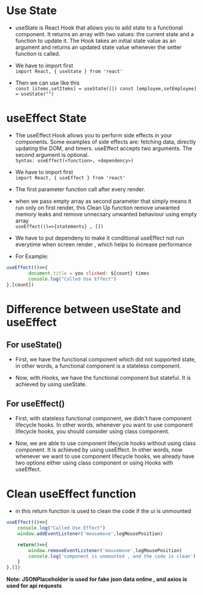 # Use State

* useState is React Hook that allows you to add state to a functional component. It returns an array with two values: the current state and a function to update it. The Hook takes an initial state value as an argument and returns an updated state value whenever the setter function is called.

* We have to import first <br>
`import React, { useState } from 'react'`

* Then we can use like this <br>
`const [items,setItems] = useState([])
const [employee,setEmployee] = useState("") `

# useEffect State

* The useEffect Hook allows you to perform side effects in your components. Some examples of side effects are: fetching data, directly updating the DOM, and timers. useEffect accepts two arguments. The second argument is optional. <br>
`Syntax: useEffect(<function>, <dependency>)`

* We have to import first <br>
`import React, { useEffect } from 'react'`

* The first parameter function call after every render.

* when we pass empty array as second parameter that simply means it run only on first render, this Clean Up function remove unwanted memory leaks and remove unnecsary unwanted behaviour using empty array <br> 
`useEffect(()=>{statements} , [])`

* We have to put dependeny to make it conditional useEffect not run everytime when screen render , which helps to increase performance

* For Example:<br/>
```javascript
useEffect(()=>{
        document.title = you clicked: ${count} times
        console.log("Called Use Effect")
},[count])
```

# Difference between useState and useEffect

## For useState()
* First, we have the functional component which did not supported state, in other words, a functional component is a stateless component.

* Now, with Hooks, we have the functional component but stateful. It is achieved by using useState.

## For useEffect()
* First, with stateless functional component, we didn't have component lifecycle hooks. In other words, whenever you want to use component lifecycle hooks, you should consider using class component.

* Now, we are able to use component lifecycle hooks without using class component. It is achieved by using useEffect. In other words, now whenever we want to use component lifecycle hooks, we already have two options either using class component or using Hooks with useEffect.

# Clean useEffect function

* in this return function is used to clean the code if the ui is unmounted <br> 
```javascript
useEffect(()=>{
    console.log("Called Use Effect")
    window.addEventListener('mousemove',logMousePosition)

    return()=>{
        window.removeEventListener('mousemove',logMousePosition)
        console.log('component is unmounted , and the code is clean')
    }
},[])
```
**Note: JSONPlaceholder is used for fake json data online , and axios is used for api requests** 
